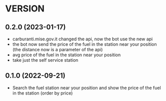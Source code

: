 # VERSION 

## 0.2.0 (2023-01-17)
- carburanti.mise.gov.it changed the api, now the bot use the new api
- the bot now send the price of the fuel in the station near your position (the distance now is a parameter of the api)
- avg price of the fuel in the station near your position
- take just the self service station

## 0.1.0 (2022-09-21)
- Search the fuel station near your position and show the price of the fuel in the station (order by price)